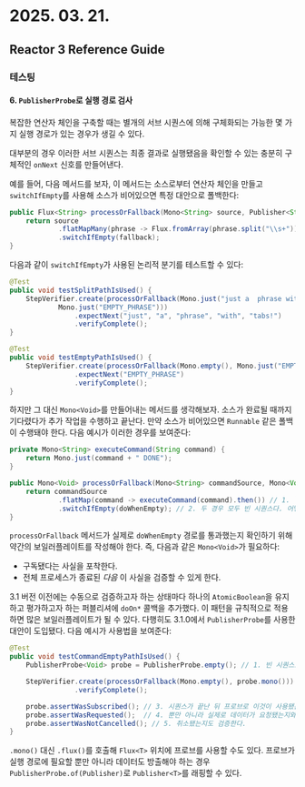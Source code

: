 # 2025. 03. 21.

## Reactor 3 Reference Guide

### 테스팅

#### 6. `PublisherProbe`로 실행 경로 검사

복잡한 연산자 체인을 구축할 때는 별개의 서브 시퀀스에 의해 구체화되는 가능한 몇 가지 실행 경로가 있는 경우가 생길 수 있다.

대부분의 경우 이러한 서브 시퀀스는 최종 결과로 실행됐음을 확인할 수 있는 충분히 구체적인 `onNext` 신호를 만들어낸다.

예를 들어, 다음 메서드를 보자, 이 메서드는 소스로부터 연산자 체인을 만들고 `switchIfEmpty`를 사용해 소스가 비어있으면 특정 대안으로 폴백한다:

```java
public Flux<String> processOrFallback(Mono<String> source, Publisher<String> fallback) {
    return source
            .flatMapMany(phrase -> Flux.fromArray(phrase.split("\\s+")))
            .switchIfEmpty(fallback);
}
```

다음과 같이 `switchIfEmpty`가 사용된 논리적 분기를 테스트할 수 있다:

```java
@Test
public void testSplitPathIsUsed() {
    StepVerifier.create(processOrFallback(Mono.just("just a  phrase with    tabs!"),
            Mono.just("EMPTY_PHRASE")))
                .expectNext("just", "a", "phrase", "with", "tabs!")
                .verifyComplete();
}

@Test
public void testEmptyPathIsUsed() {
    StepVerifier.create(processOrFallback(Mono.empty(), Mono.just("EMPTY_PHRASE")))
                .expectNext("EMPTY_PHRASE")
                .verifyComplete();
}
```

하지만 그 대신 `Mono<Void>`를 만들어내는 메서드를 생각해보자. 소스가 완료될 때까지 기다렸다가 추가 작업을 수행하고 끝난다. 만약 소스가 비어있으면 `Runnable` 같은 폴백이 수행돼야 한다. 다음 예시가 이러한 경우를 보여준다:

```java
private Mono<String> executeCommand(String command) {
    return Mono.just(command + " DONE");
}

public Mono<Void> processOrFallback(Mono<String> commandSource, Mono<Void> doWhenEmpty) {
    return commandSource
            .flatMap(command -> executeCommand(command).then()) // 1. `then()`은 명령 결과를 잊는다. 오직 완료되는 것만 신경쓴다.
            .switchIfEmpty(doWhenEmpty); // 2. 두 경우 모두 빈 시퀀스다. 어떻게 둘을 구분할까?
}
```

`processOrFallback` 메서드가 실제로 `doWhenEmpty` 경로를 통과했는지 확인하기 위해 약간의 보일러플레이트를 작성해야 한다. 즉, 다음과 같은 `Mono<Void>`가 필요하다:

* 구독됐다는 사실을 포착한다.
* 전체 프로세스가 종료된 *다음* 이 사실을 검증할 수 있게 한다. 

3.1 버전 이전에는 수동으로 검증하고자 하는 상태마다 하나의 `AtomicBoolean`을 유지하고 평가하고자 하는 퍼블리셔에 `doOn*` 콜백을 추가했다. 이 패턴을 규칙적으로 적용하면 많은 보일러플레이트가 될 수 있다. 다행히도 3.1.0에서 `PublisherProbe`를 사용한 대안이 도입됐다. 다음 예시가 사용법을 보여준다:

```java
@Test
public void testCommandEmptyPathIsUsed() {
    PublisherProbe<Void> probe = PublisherProbe.empty(); // 1. 빈 시퀀스로 번역되는 프로브를 생성한다.

    StepVerifier.create(processOrFallback(Mono.empty(), probe.mono())) // 2. `probe.mono()`를 호출해 `Mono<Void>` 위치에 프로브를 사용한다.
                .verifyComplete();

    probe.assertWasSubscribed(); // 3. 시퀀스가 끝난 뒤 프로브로 이것이 사용됐는지 검증한다. 구독됐는지 검증할 수 있다.
    probe.assertWasRequested();  // 4. 뿐만 아니라 실제로 데이터가 요청됐는지와
    probe.assertWasNotCancelled(); // 5. 취소됐는지도 검증한다.
}
```

`.mono()` 대신  `.flux()`를 호출해 `Flux<T>` 위치에 프로브를 사용할 수도 있다. 프로브가 실행 경로에 필요할 뿐만 아니라 데이터도 방출해야 하는 경우 `PublisherProbe.of(Publisher)`로 `Publisher<T>`를 래핑할 수 있다.

